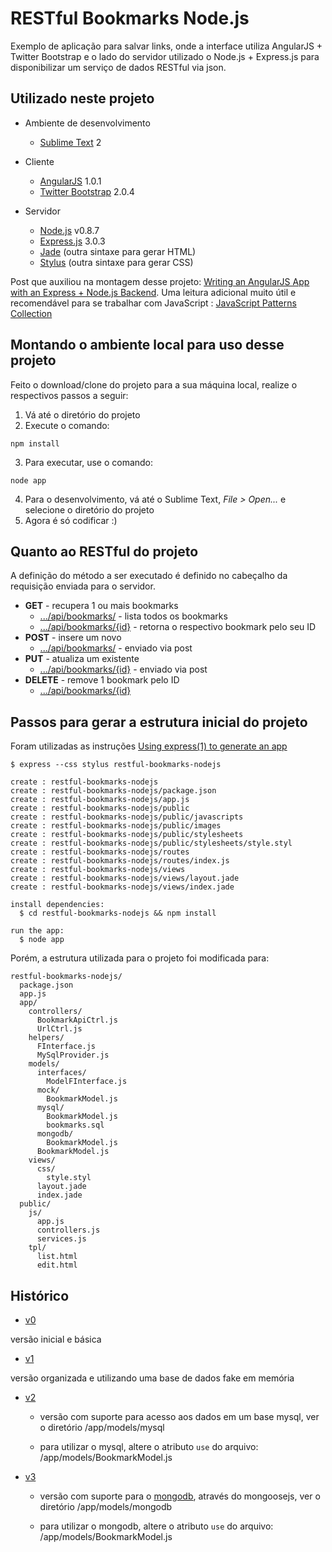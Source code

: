RESTful Bookmarks Node.js
=================================

Exemplo de aplicação para salvar links, onde a interface utiliza AngularJS + Twitter Bootstrap e o lado do servidor utilizado o Node.js + Express.js para disponibilizar um serviço de dados RESTful via json.


Utilizado neste projeto
-----------------------

* Ambiente de desenvolvimento
  * [Sublime Text](http://www.sublimetext.com/) 2

* Cliente
  * [AngularJS](http://angularjs.org/) 1.0.1
  * [Twitter Bootstrap](twitter.github.com/bootstrap) 2.0.4

* Servidor
  * [Node.js](http://nodejs.org/) v0.8.7
  * [Express.js](http://expressjs.com/) 3.0.3
  * [Jade](http://jade-lang.com/) (outra sintaxe para gerar HTML)
  * [Stylus](http://learnboost.github.com/stylus/) (outra sintaxe para gerar CSS)

Post que auxiliou na montagem desse projeto: [Writing an AngularJS App with an Express + Node.js Backend](http://briantford.com/blog/angular-express.html). Uma leitura adicional muito útil e recomendável para se trabalhar com JavaScript : [JavaScript Patterns Collection](http://shichuan.github.com/javascript-patterns/)
  

Montando o ambiente local para uso desse projeto
------------------------------------------------

Feito o download/clone do projeto para a sua máquina local, realize o respectivos passos a seguir:

1. Vá até o diretório do projeto
2. Execute o comando:

  `npm install`

3. Para executar, use o comando:

  `node app`

4. Para o desenvolvimento, vá até o Sublime Text, *File > Open...* e selecione o diretório do projeto
5. Agora é só codificar :)


Quanto ao RESTful do projeto
----------------------------
A definição do método a ser executado é definido no cabeçalho da requisição enviada para o servidor.

* **GET** - recupera 1 ou mais bookmarks
  * [.../api/bookmarks/]() - lista todos os bookmarks
  * [.../api/bookmarks/{id}]() - retorna o respectivo bookmark pelo seu ID
* **POST** - insere um novo
  * [.../api/bookmarks/]() - enviado via post
* **PUT** - atualiza um existente
  * [.../api/bookmarks/{id}]() - enviado via post 
* **DELETE** - remove 1 bookmark pelo ID
  * [.../api/bookmarks/{id}]() 


Passos para gerar a estrutura inicial do projeto
------------------------------------------------

Foram utilizadas as instruções [Using express(1) to generate an app](http://expressjs.com/guide.html#executable)

<pre><code>$ express --css stylus restful-bookmarks-nodejs

create : restful-bookmarks-nodejs
create : restful-bookmarks-nodejs/package.json
create : restful-bookmarks-nodejs/app.js
create : restful-bookmarks-nodejs/public
create : restful-bookmarks-nodejs/public/javascripts
create : restful-bookmarks-nodejs/public/images
create : restful-bookmarks-nodejs/public/stylesheets
create : restful-bookmarks-nodejs/public/stylesheets/style.styl
create : restful-bookmarks-nodejs/routes
create : restful-bookmarks-nodejs/routes/index.js
create : restful-bookmarks-nodejs/views
create : restful-bookmarks-nodejs/views/layout.jade
create : restful-bookmarks-nodejs/views/index.jade

install dependencies:
  $ cd restful-bookmarks-nodejs && npm install

run the app:
  $ node app</code></pre>

Porém, a estrutura utilizada para o projeto foi modificada para:

<pre><code>restful-bookmarks-nodejs/
  package.json
  app.js
  app/
    controllers/
      BookmarkApiCtrl.js
      UrlCtrl.js  
    helpers/
      FInterface.js
      MySqlProvider.js
    models/
      interfaces/
        ModelFInterface.js
      mock/
        BookmarkModel.js
      mysql/
        BookmarkModel.js
        bookmarks.sql
      mongodb/
        BookmarkModel.js
      BookmarkModel.js
    views/
      css/
        style.styl
      layout.jade
      index.jade
  public/
    js/
      app.js
      controllers.js
      services.js
    tpl/
      list.html
      edit.html</code></pre>


Histórico
----------------------------

* [v0](https://github.com/erkobridee/restful-bookmarks-nodejs/tree/v0)

versão inicial e básica

* [v1](https://github.com/erkobridee/restful-bookmarks-nodejs/tree/v1)

versão organizada e utilizando uma base de dados fake em memória

* [v2](https://github.com/erkobridee/restful-bookmarks-nodejs/tree/v2)

  * versão com suporte para acesso aos dados em um base mysql, ver o diretório /app/models/mysql

  * para utilizar o mysql, altere o atributo `use` do arquivo: /app/models/BookmarkModel.js

* [v3](https://github.com/erkobridee/restful-bookmarks-nodejs/tree/v3)

  * versão com suporte para o [mongodb](http://www.mongodb.org/), através do mongoosejs, ver o diretório /app/models/mongodb

  * para utilizar o mongodb, altere o atributo `use` do arquivo: /app/models/BookmarkModel.js


